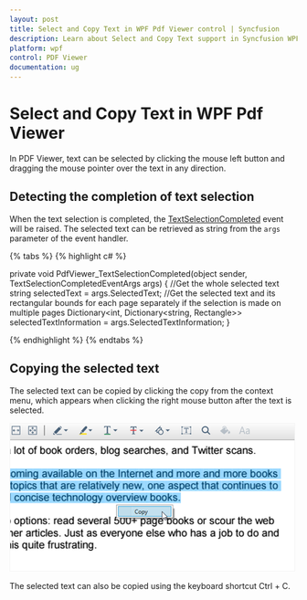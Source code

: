 ```yaml
---
layout: post
title: Select and Copy Text in WPF Pdf Viewer control | Syncfusion
description: Learn about Select and Copy Text support in Syncfusion WPF Pdf Viewer control, its elements and more details.
platform: wpf
control: PDF Viewer
documentation: ug
---
```


# Select and Copy Text in WPF Pdf Viewer

In PDF Viewer, text can be selected by clicking the mouse left button and dragging the mouse pointer over the text in any direction.

## Detecting the completion of text selection

When the text selection is completed, the [TextSelectionCompleted](https://help.syncfusion.com/cr/wpf/Syncfusion.Windows.PdfViewer.PdfViewerControl.html) event will be raised. The selected text can be retrieved as string from the `args` parameter of the event handler.

{% tabs %}
{% highlight c# %}

private void PdfViewer_TextSelectionCompleted(object sender, TextSelectionCompletedEventArgs args) 
{
      //Get the whole selected text 
      string selectedText = args.SelectedText;
      //Get the selected text and its rectangular bounds for each page separately if the          selection is made on multiple pages 
      Dictionary<int, Dictionary<string, Rectangle>> selectedTextInformation = args.SelectedTextInformation; 
}

{% endhighlight %}
{% endtabs %}

## Copying the selected text

The selected text can be copied by clicking the copy from the context menu, which appears when clicking the right mouse button after the text is selected.

![Copying the selected text](Select_and_copy_text_images/wpf_selectandcopytext.png)

The selected text can also be copied using the keyboard shortcut Ctrl + C.
